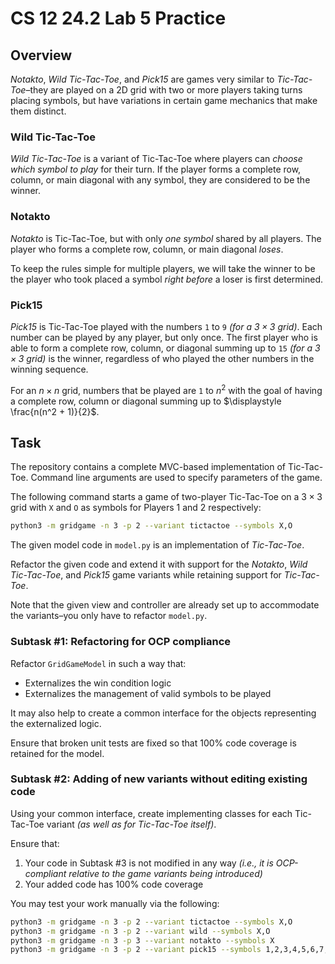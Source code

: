 # CS 12 24.2 Lab 5 Practice

## Overview

_Notakto_, _Wild Tic-Tac-Toe_, and _Pick15_ are games very similar to _Tic-Tac-Toe_–they are played on a 2D grid with two or more players taking turns placing symbols, but have variations in certain game mechanics that make them distinct.

### Wild Tic-Tac-Toe

_Wild Tic-Tac-Toe_ is a variant of Tic-Tac-Toe where players can _choose which symbol to play_ for their turn. If the player forms a complete row, column, or main diagonal with any symbol, they are considered to be the winner.

### Notakto

_Notakto_ is Tic-Tac-Toe, but with only _one symbol_ shared by all players. The player who forms a complete row, column, or main diagonal _loses_.

To keep the rules simple for multiple players, we will take the winner to be the player who took placed a symbol _right before_ a loser is first determined.

### Pick15

_Pick15_ is Tic-Tac-Toe played with the numbers `1` to `9` _(for a $`3 \times 3`$ grid)_. Each number can be played by any player, but only once. The first player who is able to form a complete row, column, or diagonal summing up to `15` _(for a $`3 \times 3`$ grid)_ is the winner, regardless of who played the other numbers in the winning sequence.

For an $n \times n$ grid, numbers that be played are `1` to $n^2$ with the goal of having a complete row, column or diagonal summing up to $\displaystyle \frac{n(n^2 + 1)}{2}$.

## Task

The repository contains a complete MVC-based implementation of Tic-Tac-Toe. Command line arguments are used to specify parameters of the game.

The following command starts a game of two-player Tic-Tac-Toe on a $3 \times 3$ grid with `X` and `O` as symbols for Players 1 and 2 respectively:

```bash
python3 -m gridgame -n 3 -p 2 --variant tictactoe --symbols X,O
```

The given model code in `model.py` is an implementation of _Tic-Tac-Toe_.

Refactor the given code and extend it with support for the _Notakto_, _Wild Tic-Tac-Toe_, and _Pick15_ game variants while retaining support for _Tic-Tac-Toe_.

Note that the given view and controller are already set up to accommodate the variants–you only have to refactor `model.py`.

### Subtask #1: Refactoring for OCP compliance

Refactor `GridGameModel` in such a way that:

- Externalizes the win condition logic
- Externalizes the management of valid symbols to be played

It may also help to create a common interface for the objects representing the externalized logic.

Ensure that broken unit tests are fixed so that 100% code coverage is retained for the model.

### Subtask #2: Adding of new variants without editing existing code

Using your common interface, create implementing classes for each Tic-Tac-Toe variant _(as well as for Tic-Tac-Toe itself)_.

Ensure that:

1. Your code in Subtask #3 is not modified in any way _(i.e., it is OCP-compliant relative to the game variants being introduced)_
1. Your added code has 100% code coverage

You may test your work manually via the following:

```bash
python3 -m gridgame -n 3 -p 2 --variant tictactoe --symbols X,O
python3 -m gridgame -n 3 -p 2 --variant wild --symbols X,O
python3 -m gridgame -n 3 -p 3 --variant notakto --symbols X
python3 -m gridgame -n 3 -p 2 --variant pick15 --symbols 1,2,3,4,5,6,7,8,9
```
